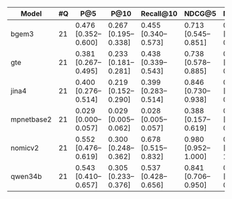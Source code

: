 | Model | #Q | P@5 | P@10 | Recall@10 | NDCG@5 | NDCG@10 | MRR | MAP |
| --- | --- | --- | --- | --- | --- | --- | --- | --- |
| bgem3 | 21 | 0.476 [0.352–0.600] | 0.267 [0.195–0.338] | 0.455 [0.340–0.573] | 0.713 [0.545–0.851] | 0.751 [0.590–0.899] | 0.754 [0.587–0.917] | 0.701 [0.544–0.845] |
| gte | 21 | 0.381 [0.267–0.495] | 0.233 [0.181–0.281] | 0.438 [0.339–0.543] | 0.738 [0.578–0.885] | 0.811 [0.684–0.919] | 0.777 [0.619–0.914] | 0.748 [0.598–0.890] |
| jina4 | 21 | 0.400 [0.276–0.514] | 0.219 [0.152–0.290] | 0.399 [0.283–0.514] | 0.846 [0.730–0.938] | 0.871 [0.760–0.960] | 0.778 [0.611–0.929] | 0.760 [0.603–0.911] |
| mpnetbase2 | 21 | 0.029 [0.000–0.057] | 0.029 [0.005–0.062] | 0.028 [0.005–0.057] | 0.388 [0.157–0.619] | 0.387 [0.149–0.619] | 0.151 [0.024–0.333] | 0.155 [0.012–0.333] |
| nomicv2 | 21 | 0.552 [0.476–0.619] | 0.300 [0.248–0.362] | 0.678 [0.515–0.832] | 0.980 [0.952–1.000] | 0.996 [0.989–1.000] | 0.952 [0.857–1.000] | 0.941 [0.844–1.000] |
| qwen34b | 21 | 0.543 [0.410–0.657] | 0.305 [0.233–0.376] | 0.537 [0.428–0.656] | 0.841 [0.706–0.950] | 0.879 [0.757–0.969] | 0.865 [0.738–0.976] | 0.840 [0.712–0.949] |
